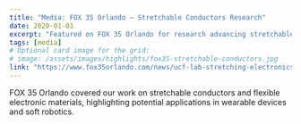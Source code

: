 ```yaml
---
title: "Media: FOX 35 Orlando — Stretchable Conductors Research"
date: 2020-01-01
excerpt: "Featured on FOX 35 Orlando for research advancing stretchable conductors and flexible electronics."
tags: [media]
# Optional card image for the grid:
# image: /assets/images/highlights/fox35-stretchable-conductors.jpg
link: "https://www.fox35orlando.com/news/ucf-lab-stretching-electronics-into-the-future"
---
```


FOX 35 Orlando covered our work on stretchable conductors and flexible electronic materials, highlighting potential applications in wearable devices and soft robotics.

